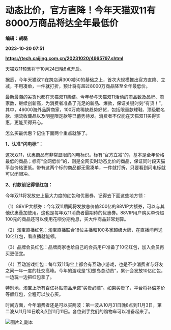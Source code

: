 # 动态比价，官方直降！今年天猫双11有8000万商品将达全年最低价
**编辑：胡磊**

**2023-10-20 07:51**

**https://tech.caijing.com.cn/20231020/4965797.shtml**

天猫双11预售将于10月24日晚8点开启。

据悉，今年天猫双11在跨店满300减50的基础之上，首次大规模推出官方直降、立减，不用凑单，一件就打折，预计将有超过8000万商品降至全年最低价。

最新最潮的尖货也都在天猫双11集结。今年参与天猫双11活动的商品数及品牌、商家数，继续创新高，为消费者准备了充足的新品、爆款，保证关键时刻“有货！”。其中，46000海外品牌商家，100万款稀缺趋势好货，包括限量款球鞋、顶级联名款、潮流收藏品以及明星限定款等已蓄势待发。消费者不仅能在天猫双11买得实惠，更能买得开心。

怎么买最优惠？记住下面两个重点就够了。

**1、认准“闪电标”：**

这次双11，优惠商品有非常显眼的闪电标识。标有“官方立减”的，基本是全年价格最低的商品；标有“全网低价”的，则是全网实时动态比价的商品，保证同时段天猫平台价格更低。带有这两个标的商品都无需凑单，一件就打折，只要看到闪电标就可以闭眼冲。

**2、付款前记得领红包：**

今年双11将发放史上最大力度的红包和优惠券，记得去下面这些地方领：

（1）88VIP大额券：今年双11期间将发放总价值200亿的88VIP大额券，可以与其他优惠叠加使用。这也是每年双11消费者最期待的优惠券。88VIP用户购买单价超100元的商品还可以使用花呗分期免息，买大件商品非常划算。

（2）淘宝直播红包：淘宝直播联合18位主播和100多家超级大牌，在直播间再送10亿红包，看直播就能领。

（3）品牌会员红包：品牌商家也给自己的会员用户准备了10亿红包，加入会员再买更便宜。

（4）互动游戏红包：每年双11淘宝上都会有互动小游戏，也是不少消费者与好友之间一年一度的社交高峰。今年的游戏是“幻想岛总动员”，累计会发放10亿红包，一边玩一边把红包拿了。

特别地，淘宝上所有百亿补贴商品承诺“买贵必赔”。如果买贵了，平台将补偿差价等额红包，全程可以放心买。

时间方面，今年消费者还是可以买两波：第一波从10月31日晚8点到11月3日，第二波从11月10日晚8点到11月11日。各位剁手党们的购物车可以准备起来了。

![图片2_副本](https://tx3.cdn.caijing.com.cn/2023/1020/1697783614523.jpg)